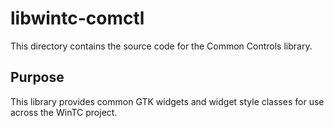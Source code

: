 # libwintc-comctl
This directory contains the source code for the Common Controls library.

## Purpose
This library provides common GTK widgets and widget style classes for use across the WinTC project.
